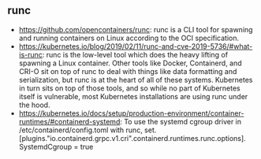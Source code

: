 ## runc

- https://github.com/opencontainers/runc: runc is a CLI tool for spawning and running containers on Linux according to the OCI specification.
- https://kubernetes.io/blog/2019/02/11/runc-and-cve-2019-5736/#what-is-runc: runc is the low-level tool which does the heavy lifting of spawning a Linux container. Other tools like Docker, Containerd, and CRI-O sit on top of runc to deal with things like data formatting and serialization, but runc is at the heart of all of these systems. Kubernetes in turn sits on top of those tools, and so while no part of Kubernetes itself is vulnerable, most Kubernetes installations are using runc under the hood.
- https://kubernetes.io/docs/setup/production-environment/container-runtimes/#containerd-systemd: To use the systemd cgroup driver in /etc/containerd/config.toml with runc, set. [plugins."io.containerd.grpc.v1.cri".containerd.runtimes.runc.options]. SystemdCgroup = true
